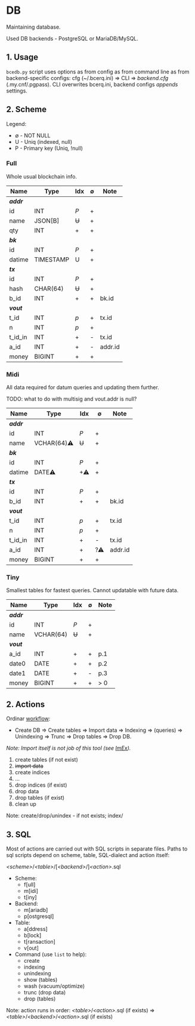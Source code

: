 # DB

Maintaining database.

Used DB backends - PostgreSQL or MariaDB/MySQL.

## 1. Usage

`bcedb.py` script uses options as from config as from command line as from backend-specific configs: cfg (~/.bcerq.ini) &rArr; CLI &rArr; _backend.cfg_ (.my.cnf/.pgpass).
CLI overwrites bcerq.ini, backend configs _appends_ settings.

## 2. Scheme

Legend:

- ∅ - NOT NULL
- U - Uniq (indexed, null)
- P - Primary key (Uniq, !null)

### Full

Whole usual blockchain info.

| Name     | Type      | Idx | ∅   | Note |
|----------|-----------|-----|-----|------|
| **_addr_** |
| id       | INT       | _P_ | +   |
| name     | JSON[B]   |~~U~~| +   |
| qty      | INT       | +   | +   |
| **_bk_** |
| id       | INT       | _P_ | +   |
| datime   | TIMESTAMP | U   | +   |
| **_tx_** |
| id       | INT       | _P_ | +   |
| hash     | CHAR(64)  |~~U~~| +   |
| b_id     | INT       | +   | +   | bk.id |
| **_vout_** |
| t_id     | INT       | _p_ | +   | tx.id |
| n        | INT       | _p_ | +   |
| t\_id_in | INT       | +   | -   | tx.id |
| a_id     | INT       | +   | -   | addr.id |
| money    | BIGINT    | +   | +   |

### Midi

All data required for datum queries and updating them further.

TODO: what to do with multisig and vout.addr is null?

| Name     | Type      | Idx | ∅   | Note |
|----------|-----------|-----|-----|------|
| **_addr_** |
| id       | INT       | _P_ | +   |
| name     | VCHAR(64)⚠|~~U~~| +   |
| **_bk_** |
| id       | INT       | _P_ | +   |
| datime   | DATE⚠     | +⚠  | +   |
| **_tx_** |
| id       | INT       | _P_ | +   |
| b_id     | INT       | +   | +   | bk.id |
| **_vout_** |
| t_id     | INT       | _p_ | +   | tx.id |
| n        | INT       | _p_ | +   |
| t\_id_in | INT       | +   | -   | tx.id |
| a_id     | INT       | +   | ?⚠  | addr.id |
| money    | BIGINT    | +   | +   |

### Tiny

Smallest tables for fastest queries.
Cannot updatable with future data.

| Name   | Type       | Idx | ∅ | Note |
|--------|------------|-----|---|------|
| **_addr_** |
| id      | INT       | _P_ | + |
| name    | VCHAR(64) |~~U~~| + |
| **_vout_** |
| a_id    | INT       |  +  | + | p.1 |
| date0   | DATE      |  +  | + | p.2 |
| date1   | DATE      |  +  | - | p.3 |
| money | BIGINT    |  +  | + | > 0 |

## 2. Actions

Ordinar [workflow](WorkFlow.dot):

- Create DB &rArr; Create tables &rArr; Import data &rArr; Indexing &rArr; (queries) &rArr; Unindexing &rArr; Trunc &rArr; Drop tables &rArr; Drop DB.

_Note: Import itself is not job of this tool (see [ImEx](ImpEx.md))._

1. create tables (if not exist)
1. ~~import data~~
1. create indices
1. &hellip;
1. drop indices (if exist)
1. drop data
1. drop tables (if exist)
1. clean up

Note: create/drop/unindex - if not exists; index/

## 3. SQL

Most of actions are carried out with SQL scripts in separate files.
Paths to sql scripts depend on scheme, table, SQL-dialect and action itself:

_&lt;scheme&gt;_/_&lt;table&gt;_/[_&lt;backend&gt;_/]_&lt;action&gt;_.sql

- Scheme:
  - f[ull]
  - m[idi]
  - t[iny]
- Backend:
  - m[ariadb]
  - p[ostgresql]
- Table:
  - a[ddress]
  - b[lock]
  - t[ransaction]
  - v[out]
- Command (use `list` to help):
  - create
  - indexing
  - unindexing
  - show (tables)
  - wash (vacuum/optimize)
  - trunc (drop data)
  - drop (tables)

Note: action runs in order: _&lt;table&gt;_/_&lt;action&gt;_.sql (if exists) &rArr; _&lt;table&gt;_/_&lt;backend&gt;_/_&lt;action&gt;_.sql (if exists)
